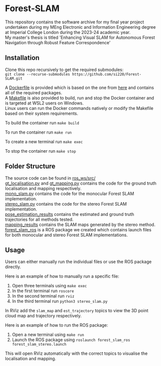 # Forest-SLAM
This repository contains the software archive for my final year project undertaken during my MEng Electronic and Information Engineering degree at Imperial College London during the 2023-24 academic year.  
My master's thesis is titled 'Enhancing Visual SLAM for Autonomous Forest Navigation through Robust Feature Correspondence'

## Installation
Clone this repo recursively to get the required submodules:  
```git clone --recurse-submodules https://github.com/si220/Forest-SLAM.git```

A [Dockerfile](Forest-SLAM/Dockerfile) is provided which is based on the one from [here](https://github.com/jahaniam/orbslam3_docker) and contains all of the required packages.  
A [Makefile](Forest-SLAM/Makefile) is also provided to build, run and stop the Docker container and is targeted at WSL2 users on Windows.  
Linux users can run the Docker commands natively or modify the Makefile based on their system requirements.

To build the container run ```make build```

To run the container run ```make run```

To create a new terminal run ```make exec```

To stop the container run ```make stop```

## Folder Structure
The source code can be found in [ros_ws/src/](/home/si220/source/repos/Forest-SLAM/ros_ws/src)  
[gt_localisation.py](Forest-SLAM/ros_ws/src/gt_localisation.py) and [gt_mapping.py](Forest-SLAM/ros_ws/src/gt_mapping.py) contains the code for the ground truth localisation and mapping respectively.  
[mono_slam.py](Forest-SLAM/ros_ws/src/mono_slam.py) contains the code for the monocular Forest SLAM implementation.  
[stereo_slam.py](Forest-SLAM/ros_ws/src/stereo_slam.py) contains the code for the stereo Forest SLAM implementation.  
[pose_estimation_results](/home/si220/source/repos/Forest-SLAM/ros_ws/src/pose_estimation_results) contains the estimated and ground truth trajectories for all methods tested.  
[mapping_results](/home/si220/source/repos/Forest-SLAM/ros_ws/src/mapping_results) contains the SLAM maps generated by the stereo method.  
[forest_slam_ros](/home/si220/source/repos/Forest-SLAM/ros_ws/src/forest_slam_ros) is a ROS package we created which contains launch files for both monocular and stereo Forest SLAM implementations.

## Usage
Users can either manually run the individual files or use the ROS package directly.  

Here is an example of how to manually run a specific file:  
1) Open three terminals using `make exec`
2) In the first terminal run `roscore`
3) In the second terminal run `rviz`
4) In the third terminal run `python3 stereo_slam.py`

In RViz add the `slam_map` and `est_trajectory` topics to view the 3D point cloud map and trajectory respectively.  

Here is an example of how to run the ROS package:  
1) Open a new terminal using `make run`
2) Launch the ROS package using `roslaunch forest_slam_ros forest_slam_stereo.launch`

This will open RViz automatically with the correct topics to visualise the localisation and mapping.

